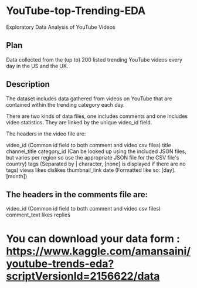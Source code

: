 # YouTube-top-Trending-EDA
Exploratory Data Analysis of YouTube Videos 

## Plan
Data collected from the (up to) 200 listed trending YouTube videos every day in the US and the UK.

## Description
The dataset includes data gathered from videos on YouTube that are contained within the trending category each day.

There are two kinds of data files, one includes comments and one includes video statistics. They are linked by the unique video_id field.

The headers in the video file are:

video_id (Common id field to both comment and video csv files)
title
channel_title
category_id (Can be looked up using the included JSON files, but varies per region so use the appropriate JSON file for the CSV file's country)
tags (Separated by | character, [none] is displayed if there are no tags)
views
likes
dislikes
thumbnail_link
date (Formatted like so: [day].[month])
## The headers in the comments file are:

video_id (Common id field to both comment and video csv files)
comment_text
likes
replies

# You can download your data form : https://www.kaggle.com/amansaini/youtube-trends-eda?scriptVersionId=2156622/data 

